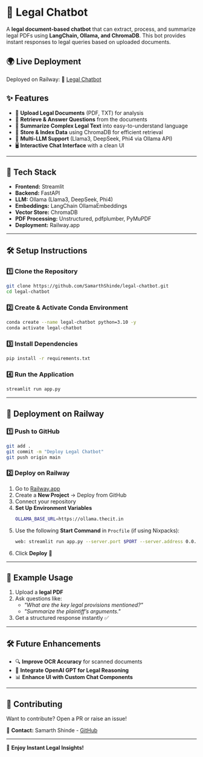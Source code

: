 # 📜 Legal Chatbot

A **legal document-based chatbot** that can extract, process, and summarize legal PDFs using **LangChain, Ollama, and ChromaDB**. This bot provides instant responses to legal queries based on uploaded documents.

## 🌍 Live Deployment
Deployed on Railway:
🔗 [Legal Chatbot](https://legal-chatbot-production.up.railway.app/)

## ✨ Features
- 📂 **Upload Legal Documents** (PDF, TXT) for analysis
- 🔎 **Retrieve & Answer Questions** from the documents
- 🧠 **Summarize Complex Legal Text** into easy-to-understand language
- 💾 **Store & Index Data** using ChromaDB for efficient retrieval
- 🤖 **Multi-LLM Support** (Llama3, DeepSeek, Phi4 via Ollama API)
- 🖥 **Interactive Chat Interface** with a clean UI

---

## 🚀 Tech Stack
- **Frontend:** Streamlit
- **Backend:** FastAPI
- **LLM:** Ollama (Llama3, DeepSeek, Phi4)
- **Embeddings:** LangChain OllamaEmbeddings
- **Vector Store:** ChromaDB
- **PDF Processing:** Unstructured, pdfplumber, PyMuPDF
- **Deployment:** Railway.app

---

## 🛠 Setup Instructions

### 1️⃣ Clone the Repository
```sh
git clone https://github.com/SamarthShinde/legal-chatbot.git
cd legal-chatbot
```

### 2️⃣ Create & Activate Conda Environment
```sh
conda create --name legal-chatbot python=3.10 -y
conda activate legal-chatbot
```

### 3️⃣ Install Dependencies
```sh
pip install -r requirements.txt
```

### 4️⃣ Run the Application
```sh
streamlit run app.py
```

---

## 🚢 Deployment on Railway
### 1️⃣ Push to GitHub
```sh
git add .
git commit -m "Deploy Legal Chatbot"
git push origin main
```

### 2️⃣ Deploy on Railway
1. Go to [Railway.app](https://railway.app/)
2. Create a **New Project** → Deploy from GitHub
3. Connect your repository
4. **Set Up Environment Variables**
   ```sh
   OLLAMA_BASE_URL=https://ollama.thecit.in
   ```
5. Use the following **Start Command** in `Procfile` (if using Nixpacks):
   ```sh
   web: streamlit run app.py --server.port $PORT --server.address 0.0.0.0
   ```
6. Click **Deploy** 🚀

---

## 📜 Example Usage
1. Upload a **legal PDF**
2. Ask questions like:
   - *"What are the key legal provisions mentioned?"*
   - *"Summarize the plaintiff’s arguments."*
3. Get a structured response instantly ✅

---

## 🛠 Future Enhancements
- 🔍 **Improve OCR Accuracy** for scanned documents
- 🔗 **Integrate OpenAI GPT for Legal Reasoning**
- 📊 **Enhance UI with Custom Chat Components**

---

## 🤝 Contributing
Want to contribute? Open a PR or raise an issue!

📧 **Contact:** Samarth Shinde - [GitHub](https://github.com/SamarthShinde)

---

🚀 **Enjoy Instant Legal Insights!**

